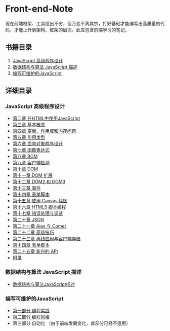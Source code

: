 # Front-end-Note

​		现在前端框架、工具层出不穷，但万变不离其宗，打好基础才能编写出高质量的代码，才能上升到架构、框架的层次。此库包含前端学习的笔记。

## 书籍目录

1. <a href="#professional_javascript">JavaScript 高级程序设计</a>
2. <a href="#data_stuct">数据结构与算法 JavaScript 描述</a>
3. <a href="#maintainable_javascript">编写可维护的JavaScript</a>



## 详细目录

### <a name="professional_javascript">JavaScript 高级程序设计</a>

- [第二章 在HTML中使用JavaScript](https://github.com/JokerQuan/Front-End-Note/blob/master/JavaScript高级程序设计(第三版)/第二章%20在HTML中使用JavaScript.md)
- [第三章 基本概念](https://github.com/JokerQuan/Front-End-Note/blob/master/JavaScript高级程序设计(第三版)/第三章%20基本概念.md)
- [第四章 变量、作用域和内存问题](https://github.com/JokerQuan/Front-End-Note/blob/master/JavaScript高级程序设计(第三版)/第四章%20变量、作用域和内存问题.md)
- [第五章 引用类型](https://github.com/JokerQuan/Front-End-Note/blob/master/JavaScript高级程序设计(第三版)/第五章%20引用类型.md)
- [第六章 面向对象程序设计](https://github.com/JokerQuan/Front-End-Note/blob/master/JavaScript高级程序设计(第三版)/第六章%20面向对象程序设计.md)
- [第七章 函数表达式](https://github.com/JokerQuan/Front-End-Note/blob/master/JavaScript高级程序设计(第三版)/第七章%20函数表达式.md)
- [第八章 BOM](https://github.com/JokerQuan/Front-End-Note/blob/master/JavaScript高级程序设计(第三版)/第八章%20BOM.md)
- [第九章 客户端检测](https://github.com/JokerQuan/Front-End-Note/blob/master/JavaScript高级程序设计(第三版)/第九章%20客户端检测.md)
- [第十章 DOM](https://github.com/JokerQuan/Front-End-Note/blob/master/JavaScript高级程序设计(第三版)/第十章%20DOM.md)
- [第十一章 DOM 扩展](https://github.com/JokerQuan/Front-End-Note/blob/master/JavaScript高级程序设计(第三版)/第十一章%20DOM%20扩展.md)
- [第十二章 DOM2 和 DOM3](https://github.com/JokerQuan/Front-End-Note/blob/master/JavaScript高级程序设计(第三版)/第十二章%20DOM2%20和%20DOM3.md)
- [第十三章 事件](https://github.com/JokerQuan/Front-End-Note/blob/master/JavaScript高级程序设计(第三版)/第十三章%20事件.md)
- [第十四章 表单脚本](https://github.com/JokerQuan/Front-End-Note/blob/master/JavaScript高级程序设计(第三版)/第十四章%20表单脚本.md)
- [第十五章 使用 Canvas 绘图](https://github.com/JokerQuan/Front-End-Note/blob/master/JavaScript高级程序设计(第三版)/第十五章%20使用%20Canvas%20绘图.md)
- [第十六章 HTML5 脚本编程](https://github.com/JokerQuan/Front-End-Note/blob/master/JavaScript高级程序设计(第三版)/第十六章%20HTML5%20脚本编程.md)
- [第十七章 错误处理与调试](https://github.com/JokerQuan/Front-End-Note/blob/master/JavaScript高级程序设计(第三版)/第十七章%20错误处理与调试.md)
- [第二十章 JSON](https://github.com/JokerQuan/Front-End-Note/blob/master/JavaScript高级程序设计(第三版)/第二十章%20JSON.md)
- [第二十一章 Ajax 与 Comet](https://github.com/JokerQuan/Front-End-Note/blob/master/JavaScript高级程序设计(第三版)/第二十一章%20Ajax%20与%20Comet.md)
- [第二十二章 高级技巧](https://github.com/JokerQuan/Front-End-Note/blob/master/JavaScript高级程序设计(第三版)/第二十二章%20高级技巧.md)
- [第二十三章 离线应用与客户端存储](https://github.com/JokerQuan/Front-End-Note/blob/master/JavaScript高级程序设计(第三版)/第二十三章%20离线应用与客户端存储.md)
- [第十四章 表单脚本](https://github.com/JokerQuan/Front-End-Note/blob/master/JavaScript高级程序设计(第三版)/第十四章%20表单脚本.md)
- [第二十五章 新兴的 API](https://github.com/JokerQuan/Front-End-Note/blob/master/JavaScript高级程序设计(第三版)/第二十五章%20新兴的%20API.md)
- [附录](https://github.com/JokerQuan/Front-End-Note/blob/master/JavaScript高级程序设计(第三版)/附录.md)



### <a name="data_stuct">数据结构与算法 JavaScript 描述</a>

- [数据结构与算法JavaScript描述](https://github.com/JokerQuan/Front-End-Note/blob/master/数据结构与算法%20JavaScript%20描述/数据结构与算法JavaScript描述.md)



### <a name="maintainable_javascript">编写可维护的JavaScript</a>

- [第一部分 编程实践](https://github.com/JokerQuan/Front-End-Note/blob/master/%E7%BC%96%E5%86%99%E5%8F%AF%E7%BB%B4%E6%8A%A4%E7%9A%84JavaScript/%E7%AC%AC%E4%B8%80%E9%83%A8%E5%88%86%20%E7%BC%96%E7%A8%8B%E9%A3%8E%E6%A0%BC.md)
- [第二部分 编程风格](https://github.com/JokerQuan/Front-End-Note/blob/master/%E7%BC%96%E5%86%99%E5%8F%AF%E7%BB%B4%E6%8A%A4%E7%9A%84JavaScript/%E7%AC%AC%E4%BA%8C%E9%83%A8%E5%88%86%20%E7%BC%96%E7%A8%8B%E5%AE%9E%E8%B7%B5.md)
- 第三部分 自动化 （由于前端发展变化，此部分已经不适用）



















